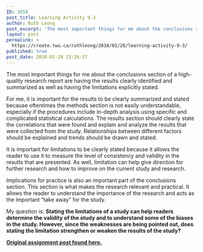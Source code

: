 ```yaml
---
ID: 3658
post_title: Learning Activity 9.3
author: Ruth Leong
post_excerpt: 'The most important things for me about the conclusions section of a high-quality research report are having the results clearly identified and summarized as well as having the limitations explicitly stated. For me, it is important for the results to be clearly summarized and stated because oftentimes the methods section is not easily understandable, especially [&hellip;]'
layout: post
permalink: >
  https://create.twu.ca/ruthleong/2018/02/28/learning-activity-9-3/
published: true
post_date: 2018-02-28 23:26:37
---
```

The most important things for me about the conclusions section of a high-quality research report are having the results clearly identified and summarized as well as having the limitations explicitly stated.

For me, it is important for the results to be clearly summarized and stated because oftentimes the methods section is not easily understandable, especially if the procedures include in-depth analysis using specific and complicated statistical calculations. The results section should clearly state the correlations that were found and explain and analyze the results that were collected from the study. Relationships between different factors should be explained and trends should be drawn and stated.

It is important for limitations to be clearly stated because it allows the reader to use it to measure the level of consistency and validity in the results that are presented. As well, limitation can help give direction for further research and how to improve on the current study and research.

Implications for practice is also an important part of the conclusions section. This section is what makes the research relevant and practical. It allows the reader to understand the importance of the research and acts as the important “take away” for the study.

My question is: <strong>Stating the limitations of a study can help readers determine the validity of the study and to understand some of the biases in the study. However, since the weaknesses are being pointed out, does stating the limitation strengthen or weaken the results of the study? </strong>

<strong><a href="https://create.twu.ca/ldrs591/unit-9-learning-activities/">Original assignment post found here.</a> </strong>
<div id="themify_builder_content-488" class="themify_builder_content themify_builder_content-488 themify_builder" data-postid="488"></div>
<!-- /themify_builder_content -->